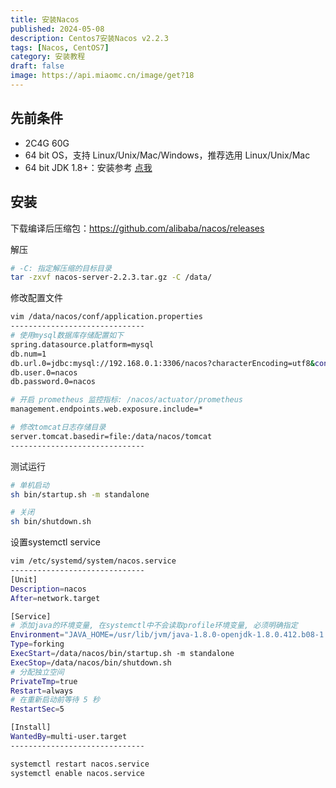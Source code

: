 ```yaml
---
title: 安装Nacos
published: 2024-05-08
description: Centos7安装Nacos v2.2.3
tags: [Nacos, CentOS7]
category: 安装教程
draft: false
image: https://api.miaomc.cn/image/get?18
---
```


## 先前条件

- 2C4G 60G
- 64 bit OS，支持 Linux/Unix/Mac/Windows，推荐选用 Linux/Unix/Mac
- 64 bit JDK 1.8+：安装参考 [点我](https://zwxzxz.github.io/posts/17%E5%AE%89%E8%A3%85jdk/)

## 安装

下载编译后压缩包：https://github.com/alibaba/nacos/releases

解压

```sh
# -C: 指定解压缩的目标目录
tar -zxvf nacos-server-2.2.3.tar.gz -C /data/
```

修改配置文件

```sh
vim /data/nacos/conf/application.properties
------------------------------
# 使用mysql数据库存储配置如下
spring.datasource.platform=mysql
db.num=1
db.url.0=jdbc:mysql://192.168.0.1:3306/nacos?characterEncoding=utf8&connectTimeout=1000&socketTimeout=3000&autoReconnect=true&useUnicode=true&useSSL=false&serverTimezone=UTC
db.user.0=nacos
db.password.0=nacos

# 开启 prometheus 监控指标: /nacos/actuator/prometheus
management.endpoints.web.exposure.include=*

# 修改tomcat日志存储目录
server.tomcat.basedir=file:/data/nacos/tomcat
------------------------------
```

测试运行

```sh
# 单机启动
sh bin/startup.sh -m standalone

# 关闭
sh bin/shutdown.sh
```

设置systemctl service

```sh
vim /etc/systemd/system/nacos.service
------------------------------
[Unit]
Description=nacos
After=network.target

[Service]
# 添加java的环境变量, 在systemctl中不会读取profile环境变量, 必须明确指定
Environment="JAVA_HOME=/usr/lib/jvm/java-1.8.0-openjdk-1.8.0.412.b08-1.el7_9.x86_64/jre"
Type=forking
ExecStart=/data/nacos/bin/startup.sh -m standalone
ExecStop=/data/nacos/bin/shutdown.sh
# 分配独立空间
PrivateTmp=true
Restart=always
# 在重新启动前等待 5 秒
RestartSec=5 

[Install]
WantedBy=multi-user.target
------------------------------

systemctl restart nacos.service
systemctl enable nacos.service
```

